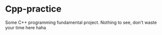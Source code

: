 # Cpp-practice

Some C++ programming fundamental project. Nothing to see, don't waste your time here haha
